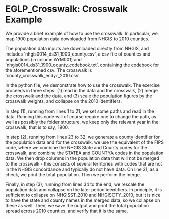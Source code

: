 # EGLP_Crosswalk: Crosswalk Example

We provide a brief example of how to use the crosswalk. In particular, we map 1900 population data downloaded from NHGIS to 2010 counties. 

The population data inputs are downloaded directly from NHGIS, and includes 'nhgis0014_ds31_1900_county.csv', a csv file of counties and populations (in column AYM001) and 'nhgis0014_ds31_1900_county_codebook.txt', containing the codebook for the aforementioned csv. The  crosswalk is 'county_crosswalk_endyr_2010.csv'.

In the python file, we demonstrate how to use the crosswalk. The exercise proceeds in three steps: (1) read in the data and the crosswalk, (2) merge the crosswalk and the data, and (3) scale the population figures by the crosswalk weights, and collapse on the 2010 identifiers.

In step (1), running from lines 1 to 21, we set some paths and read in the data. Running this code will of course require one to change the path, as well as possibly the folder structure. we keep only the relevant year in the crosswalk, that is to say, 1900.

In step (2), running from lines 23 to 32, we generate a county identifier for the population data and for the crosswalk. we use the equivalent of the FIPS code, where we combine the NHGIS State and County codes for the crosswalk, and combine the STATEA and COUNTYA codes in the population data. We then drop columns in the population data that will not be merged to the crosswalk - this consists of several territories with codes that are not in the NHGIS concordance and typically do not have data. On line 31, as a check, we print the total population. Then we perform the merge. 

Finally, in step (3), running from lines 34 to the end, we rescale the population data and collapse on the later period identifiers. In principle, it is sufficient to collapse on NHGISST_2010 and NHGISCTY_2010, but it is nice to have the state and county names in the merged data, so we collapse on these as well. Then, we save the output and print the total population spread across 2010 counties, and verify that it is the same.